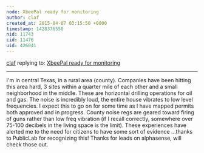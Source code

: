 ```yaml
---
node: XbeePal ready for monitoring
author: claf
created_at: 2015-04-07 03:15:50 +0000
timestamp: 1428376550
nid: 11743
cid: 11476
uid: 426041
---
```




[claf](../profile/claf) replying to: [XbeePal ready for monitoring](../notes/claf/04-05-2015/xbeepal-ready-for-monitoring)

----
I'm in central Texas, in a rural area (county). Companies have been hitting this area hard, 3 sites within a quarter mile of each other and a small neighborhood in the middle. These are horizontal drilling operations for oil and gas. The noise is incredibly loud, the entire house vibrates to low level frequencies. I expect this to go on for some time as I have mapped permits both approved and in progress. County noise regs are geared toward firing of guns rather than low freq vibration (if I recall correctly, somewhere over 75-100 decibels in the living space is the limit).  These experiences have alerted me to the need for citizens to have some sort of evidence ...thanks to PublicLab for recognizing this! Thanks for leads on alphasense, will check those out. 